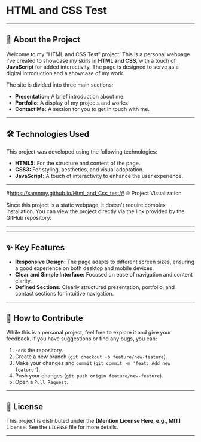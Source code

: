 # HTML and CSS Test

---

## 🚀 About the Project

Welcome to my "HTML and CSS Test" project! This is a personal webpage I've created to showcase my skills in **HTML and CSS**, with a touch of **JavaScript** for added interactivity. The page is designed to serve as a digital introduction and a showcase of my work.

The site is divided into three main sections:

* **Presentation:** A brief introduction about me.
* **Portfolio:** A display of my projects and works.
* **Contact Me:** A section for you to get in touch with me.

---

## 🛠️ Technologies Used

This project was developed using the following technologies:

* **HTML5:** For the structure and content of the page.
* **CSS3:** For styling, aesthetics, and visual adaptation.
* **JavaScript:** A touch of interactivity to enhance the user experience.

---

#https://samnmy.github.io/Html_and_Css_test/# 🌐 Project Visualization

Since this project is a static webpage, it doesn't require complex installation. You can view the project directly via the link provided by the GitHub repository:

****

---

## ✨ Key Features

* **Responsive Design:** The page adapts to different screen sizes, ensuring a good experience on both desktop and mobile devices.
* **Clear and Simple Interface:** Focused on ease of navigation and content clarity.
* **Defined Sections:** Clearly structured presentation, portfolio, and contact sections for intuitive navigation.

---

## 🤝 How to Contribute

While this is a personal project, feel free to explore it and give your feedback. If you have suggestions or find any bugs, you can:

1. `Fork` the repository.
2. Create a new branch (`git checkout -b feature/new-feature`).
3. Make your changes and `commit` (`git commit -m 'feat: Add new feature'`).
4. Push your changes (`git push origin feature/new-feature`).
5. Open a `Pull Request`.

---

## 📄 License

This project is distributed under the **[Mention License Here, e.g., MIT]** License. See the `LICENSE` file for more details.

---
